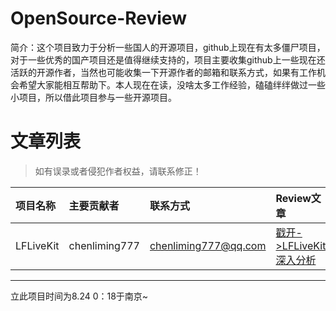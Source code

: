 # OpenSource-Review
简介：这个项目致力于分析一些国人的开源项目，github上现在有太多僵尸项目，对于一些优秀的国产项目还是值得继续支持的，项目主要收集github上一些现在还活跃的开源作者，当然也可能收集一下开源作者的邮箱和联系方式，如果有工作机会希望大家能相互帮助下。本人现在在读，没啥太多工作经验，磕磕绊绊做过一些小项目，所以借此项目参与一些开源项目。

# 文章列表
> 如有误录或者侵犯作者权益，请联系修正！

| 项目名称 | 主要贡献者     | 联系方式     | Review文章     |
| :------------- | :------------- | :------------- |:------------- |
|  LFLiveKit      | chenliming777       | chenliming777@qq.com       | [戳开->LFLiveKit深入分析](https://github.com/zhaoxiaobao/OpenSource-Review/blob/master/Projects/LFLiveKit/LFLiveKit-Review.md)       |




---
立此项目时间为8.24 0：18于南京~
